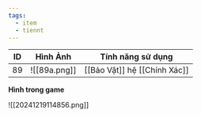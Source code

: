 ```yaml
---
tags:
  - item
  - tiennt
---
```


| ID  | Hình Ảnh     | Tính năng sử dụng            |
| --- | ------------ | ---------------------------- |
| 89  | ![[89a.png]] | [[Bảo Vật]] hệ [[Chính Xác]] |

**Hình trong game**

![[20241219114856.png]]